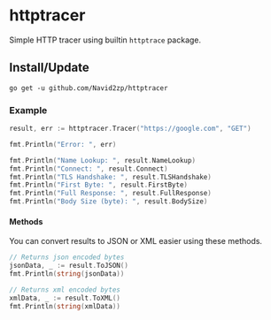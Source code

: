 # httptracer

Simple HTTP tracer using builtin `httptrace` package.

## Install/Update

```
go get -u github.com/Navid2zp/httptracer
```

### Example

```go
result, err := httptracer.Tracer("https://google.com", "GET")

fmt.Println("Error: ", err)

fmt.Println("Name Lookup: ", result.NameLookup)
fmt.Println("Connect: ", result.Connect)
fmt.Println("TLS Handshake: ", result.TLSHandshake)
fmt.Println("First Byte: ", result.FirstByte)
fmt.Println("Full Response: ", result.FullResponse)
fmt.Println("Body Size (byte): ", result.BodySize)
```

#### Methods

You can convert results to JSON or XML easier using these methods.

```go
// Returns json encoded bytes
jsonData, _ := result.ToJSON()
fmt.Println(string(jsonData))

// Returns xml encoded bytes
xmlData, _ := result.ToXML()
fmt.Println(string(xmlData))
```

